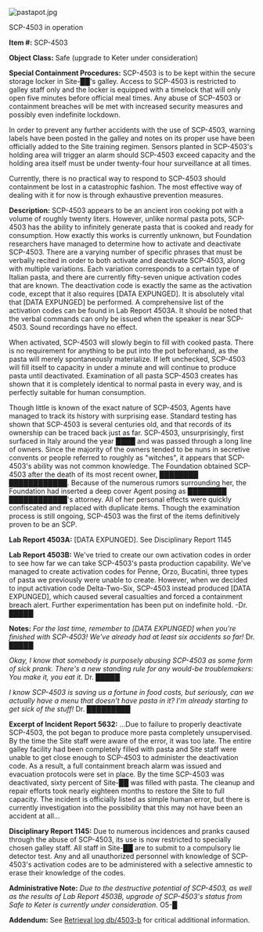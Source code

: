 ![pastapot.jpg](http://scp-wiki.wdfiles.com/local--files/scp-4503/pastapot.jpg)

SCP-4503 in operation

**Item #:** SCP-4503

**Object Class:** Safe (upgrade to Keter under consideration)

**Special Containment Procedures:** SCP-4503 is to be kept within the secure storage locker in Site-██'s galley. Access to SCP-4503 is restricted to galley staff only and the locker is equipped with a timelock that will only open five minutes before official meal times. Any abuse of SCP-4503 or containment breaches will be met with increased security measures and possibly even indefinite lockdown.

In order to prevent any further accidents with the use of SCP-4503, warning labels have been posted in the galley and notes on its proper use have been officially added to the Site training regimen. Sensors planted in SCP-4503's holding area will trigger an alarm should SCP-4503 exceed capacity and the holding area itself must be under twenty-four hour surveillance at all times.

Currently, there is no practical way to respond to SCP-4503 should containment be lost in a catastrophic fashion. The most effective way of dealing with it for now is through exhaustive prevention measures.

**Description:** SCP-4503 appears to be an ancient iron cooking pot with a volume of roughly twenty liters. However, unlike normal pasta pots, SCP-4503 has the ability to infinitely generate pasta that is cooked and ready for consumption. How exactly this works is currently unknown, but Foundation researchers have managed to determine how to activate and deactivate SCP-4503. There are a varying number of specific phrases that must be verbally recited in order to both activate and deactivate SCP-4503, along with multiple variations. Each variation corresponds to a certain type of Italian pasta, and there are currently fifty-seven unique activation codes that are known. The deactivation code is exactly the same as the activation code, except that it also requires \[DATA EXPUNGED\]. It is absolutely vital that \[DATA EXPUNGED\] be performed. A comprehensive list of the activation codes can be found in Lab Report 4503A. It should be noted that the verbal commands can only be issued when the speaker is near SCP-4503. Sound recordings have no effect.

When activated, SCP-4503 will slowly begin to fill with cooked pasta. There is no requirement for anything to be put into the pot beforehand, as the pasta will merely spontaneously materialize. If left unchecked, SCP-4503 will fill itself to capacity in under a minute and will continue to produce pasta until deactivated. Examination of all pasta SCP-4503 creates has shown that it is completely identical to normal pasta in every way, and is perfectly suitable for human consumption.

Though little is known of the exact nature of SCP-4503, Agents have managed to track its history with surprising ease. Standard testing has shown that SCP-4503 is several centuries old, and that records of its ownership can be traced back just as far. SCP-4503, unsurprisingly, first surfaced in Italy around the year ████ and was passed through a long line of owners. Since the majority of the owners tended to be nuns in secretive convents or people referred to roughly as "witches", it appears that SCP-4503's ability was not common knowledge. The Foundation obtained SCP-4503 after the death of its most recent owner, ████████ ████████████. Because of the numerous rumors surrounding her, the Foundation had inserted a deep cover Agent posing as ████████ ████████████'s attorney. All of her personal effects were quickly confiscated and replaced with duplicate items. Though the examination process is still ongoing, SCP-4503 was the first of the items definitively proven to be an SCP.

**Lab Report 4503A:** \[DATA EXPUNGED\]. See Disciplinary Report 1145

**Lab Report 4503B:** We've tried to create our own activation codes in order to see how far we can take SCP-4503's pasta production capability. We've managed to create activation codes for Penne, Orzo, Bucatini, three types of pasta we previously were unable to create. However, when we decided to input activation code Delta-Two-Six, SCP-4503 instead produced \[DATA EXPUNGED\], which caused several casualties and forced a containment breach alert. Further experimentation has been put on indefinite hold. -Dr. █████

**Notes:** _For the last time, remember to \[DATA EXPUNGED\] when you're finished with SCP-4503! We've already had at least six accidents so far!_ Dr. █████

_Okay, I know that somebody is purposely abusing SCP-4503 as some form of sick prank. There's a new standing rule for any would-be troublemakers: You make it, you eat it._ Dr. █████

_I know SCP-4503 is saving us a fortune in food costs, but seriously, can we actually have a menu that doesn't have pasta in it? I'm already starting to get sick of the stuff!_ Dr. █████████

**Excerpt of Incident Report 5632:** …Due to failure to properly deactivate SCP-4503, the pot began to produce more pasta completely unsupervised. By the time the Site staff were aware of the error, it was too late. The entire galley facility had been completely filled with pasta and Site staff were unable to get close enough to SCP-4503 to administer the deactivation code. As a result, a full containment breach alarm was issued and evacuation protocols were set in place. By the time SCP-4503 was deactivated, sixty percent of Site-██ was filled with pasta. The cleanup and repair efforts took nearly eighteen months to restore the Site to full capacity. The incident is officially listed as simple human error, but there is currently investigation into the possibility that this may not have been an accident at all…

**Disciplinary Report 1145:** Due to numerous incidences and pranks caused through the abuse of SCP-4503, its use is now restricted to specially chosen galley staff. All staff in Site-██ are to submit to a compulsory lie detector test. Any and all unauthorized personnel with knowledge of SCP-4503's activation codes are to be administered with a selective amnestic to erase their knowledge of the codes.

**Administrative Note:** _Due to the destructive potential of SCP-4503, as well as the results of Lab Report 4503B, upgrade of SCP-4503's status from Safe to Keter is currently under consideration._ O5-█

**Addendum:** See [Retrieval log db/4503-b](/retrieval-log-db-4503-b) for critical additional information.